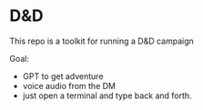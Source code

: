 # D&D

This repo is a toolkit for running a D&D campaign

Goal:

-   GPT to get adventure
-   voice audio from the DM
-   just open a terminal and type back and forth.
